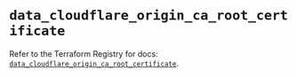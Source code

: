 # `data_cloudflare_origin_ca_root_certificate`

Refer to the Terraform Registry for docs: [`data_cloudflare_origin_ca_root_certificate`](https://registry.terraform.io/providers/cloudflare/cloudflare/4.38.0/docs/data-sources/origin_ca_root_certificate).
